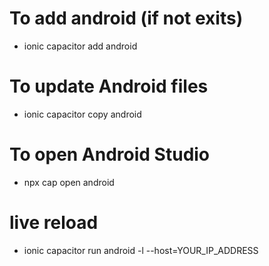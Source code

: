 # To add android (if not exits)

- ionic capacitor add android

# To update Android files

- ionic capacitor copy android

# To open Android Studio

- npx cap open android

# live reload

- ionic capacitor run android -l --host=YOUR_IP_ADDRESS
